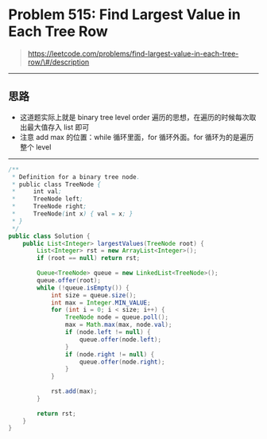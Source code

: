# Problem 515: Find Largest Value in Each Tree Row

> https://leetcode.com/problems/find-largest-value-in-each-tree-row/\#/description

----------

## 思路

* 这道题实际上就是 binary tree level order 遍历的思想，在遍历的时候每次取出最大值存入 list 即可
* 注意 add max 的位置：while 循环里面，for 循环外面。for 循环为的是遍历整个 level



---------

```java
/**
 * Definition for a binary tree node.
 * public class TreeNode {
 *     int val;
 *     TreeNode left;
 *     TreeNode right;
 *     TreeNode(int x) { val = x; }
 * }
 */
public class Solution {
    public List<Integer> largestValues(TreeNode root) {
        List<Integer> rst = new ArrayList<Integer>();
        if (root == null) return rst;
        
        Queue<TreeNode> queue = new LinkedList<TreeNode>();
        queue.offer(root);
        while (!queue.isEmpty()) {
            int size = queue.size();
            int max = Integer.MIN_VALUE;
            for (int i = 0; i < size; i++) {
                TreeNode node = queue.poll();
                max = Math.max(max, node.val);
                if (node.left != null) {
                    queue.offer(node.left);
                }
                if (node.right != null) {
                    queue.offer(node.right);
                }
            }
            
            rst.add(max);
        }
        
        return rst;
    }
}
```



